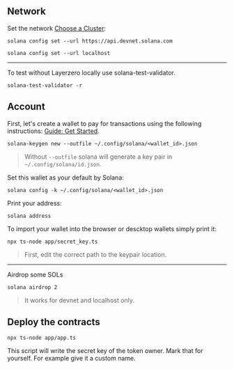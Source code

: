 ## Network
Set the network [Choose a Cluster](https://docs.solanalabs.com/cli/examples/choose-a-cluster):

`solana config set --url https://api.devnet.solana.com`

`solana config set --url localhost`

---
To test without Layerzero locally use solana-test-validator.

`solana-test-validator -r`

## Account

First, let's create a wallet to pay for transactions using the following instructions: [Guide: Get Started](https://solana.com/developers/guides/getstarted/setup-local-development#6-create-a-file-system-wallet).

`solana-keygen new --outfile ~/.config/solana/<wallet_id>.json`

> Without `--outfile` solana will generate a key pair in `~/.config/solana/id.json`.

Set this wallet as your default by Solana:

`solana config -k ~/.config/solana/<wallet_id>.json`

Print your address:

`solana address`

To import your wallet into the browser or descktop wallets simply print it:

`npx ts-node app/secret_key.ts`

> First, edit the correct path to the keypair location.

---

Airdrop some SOLs

`solana airdrop 2`

> It works for devnet and localhost only.

## Deploy the contracts

`npx ts-node app/app.ts`

This script will write the secret key of the token owner. Mark that for yourself.
For example give it a custom name.